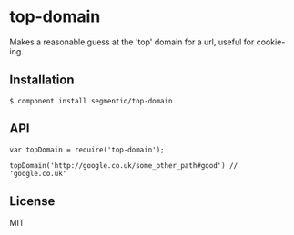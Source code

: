 
# top-domain

  Makes a reasonable guess at the 'top' domain for a url, useful for cookie-ing.

## Installation

    $ component install segmentio/top-domain

## API

```
var topDomain = require('top-domain');

topDomain('http://google.co.uk/some_other_path#good') // 'google.co.uk'
```
   

## License

  MIT
